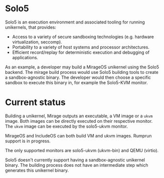 # Solo5

Solo5 is an execution environment and associated tooling for running
unikernels, that provides:

* Access to a variety of secure sandboxing technologies (e.g. hardware
  virtualization, seccomp).
* Portability to a variety of host systems and processor
  architectures.
* Efficient record/replay for deterministic execution and debugging of
  applications.

As an example, a developer may build a MirageOS unikernel using the Solo5
backend.  The mirage build process would use Solo5 building tools to create
a sandbox-agnostic binary. The developer would then choose a specific
sandbox to execute this binary in, for example the Solo5-KVM monitor.

# Current status


Building a unikernel, Mirage outputs an executable, a VM image
or a `ukvm` image. Both images can be directly executed on their respective
monitor. The `ukvm` image can be executed by the solo5-ukvm monitor.

MirageOS and IncludeOS can both build VM and ukvm images. Rumprun support is in
progress.

The only supported monitors are solo5-ukvm (ukvm-bin) and QEMU (virtio).

Solo5 doesn't currently support having a sandbox-agnostic unikernel binary. The
building process does not have an intermediate step which generates this
unikernel binary.